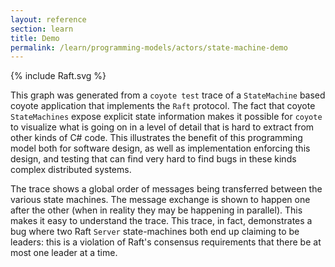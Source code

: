```yaml
---
layout: reference
section: learn
title: Demo
permalink: /learn/programming-models/actors/state-machine-demo
---
```


<div>

{% include Raft.svg %}

<script language="javascript" src="/coyote/assets/js/animate_trace.js"></script>
<script language="javascript" src="/coyote/assets/js/trace_model.js"></script>

<script language="javascript">

fetchTrace('/coyote/assets/data/Raft.xml', convertTrace);

</script>
</div>

This graph was generated from a `coyote test` trace of a `StateMachine` based coyote application that implements the
`Raft` protocol. The fact that coyote `StateMachines` expose explicit state information makes it possible for `coyote`
to visualize what is going on in a level of detail that is hard to extract from other kinds of C# code.  This
illustrates the benefit of this programming model both for software design, as well as implementation enforcing this
design, and testing that can find very hard to find bugs in these kinds complex distributed systems.

The trace shows a global order of messages being transferred between the various state machines. The message exchange is
shown to happen one after the other (when in reality they may be happening in parallel). This makes it easy to
understand the trace. This trace, in fact, demonstrates a bug where two Raft `Server` state-machines both end up claiming
to be leaders: this is a violation of Raft's consensus requirements that there be at most one leader at a time.
